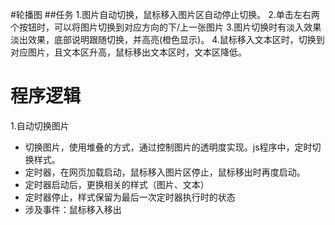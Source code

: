 #轮播图
##任务
1.图片自动切换，鼠标移入图片区自动停止切换。
2.单击左右两个按钮时，可以将图片切换到对应方向的下/上一张图片
3.图片切换时有淡入效果淡出效果，底部说明跟随切换，并高亮(橙色显示)。
4.鼠标移入文本区时，切换到对应图片，且文本区升高，鼠标移出文本区时，文本区降低。
# 程序逻辑
1.自动切换图片
- 切换图片，使用堆叠的方式，通过控制图片的透明度实现。js程序中，定时切换样式。
- 定时器，在网页加载启动，鼠标移入图片区停止，鼠标移出时再度启动。
- 定时器启动后，更换相关的样式（图片、文本）
- 定时器停止，样式保留为最后一次定时器执行时的状态
- 涉及事件：鼠标移入移出